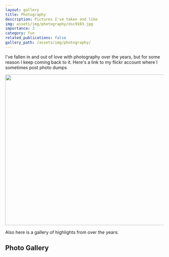```yaml
---
layout: gallery
title: Photography
description: Pictures I've taken and like
img: assets/img/photography/dsc9103.jpg
importance: 3
category: fun
related_publications: false
gallery_path: /assets/img/photography/
---
```


I've fallen in and out of love with photography over the years, but for some reason I keep coming back to it. Here's a link to my flickr account where I sometimes post photo dumps

<a data-flickr-embed="true" href="https://www.flickr.com/photos/142497876@N06" title=""><img src="https://live.staticflickr.com/65535/51829484656_54be34a9f7_z.jpg" width="640" height="480" alt=""/></a><script async src="//embedr.flickr.com/assets/client-code.js" charset="utf-8"></script>

Also here is a gallery of highlights from over the years:

## Photo Gallery
